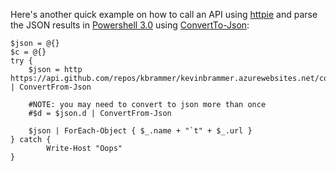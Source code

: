 Here's another quick example on how to call an API using [httpie](https://github.com/jkbr/httpie) and parse the JSON results in [Powershell 3.0](http://www.microsoft.com/en-us/download/details.aspx?id=29939) using [ConvertTo-Json](http://technet.microsoft.com/en-us/library/hh849922.aspx):

	$json = @{}
	$c = @{}
	try {
		$json = http https://api.github.com/repos/kbrammer/kevinbrammer.azurewebsites.net/contents | ConvertFrom-Json
        
		#NOTE: you may need to convert to json more than once
		#$d = $json.d | ConvertFrom-Json
    
		$json | ForEach-Object { $_.name + "`t" + $_.url }
	} catch {
			Write-Host "Oops"
	}